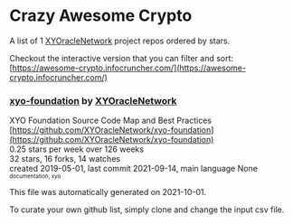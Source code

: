 # Crazy Awesome Crypto
A list of 1 [XYOracleNetwork](https://github.com/XYOracleNetwork) project repos ordered by stars.  

Checkout the interactive version that you can filter and sort: 
[https://awesome-crypto.infocruncher.com/](https://awesome-crypto.infocruncher.com/)  


### [xyo-foundation](https://github.com/XYOracleNetwork/xyo-foundation) by [XYOracleNetwork](https://github.com/XYOracleNetwork)  
XYO Foundation Source Code Map and Best Practices  
[https://github.com/XYOracleNetwork/xyo-foundation](https://github.com/XYOracleNetwork/xyo-foundation)  
0.25 stars per week over 126 weeks  
32 stars, 16 forks, 14 watches  
created 2019-05-01, last commit 2021-09-14, main language None  
<sub><sup>documentation, xyo</sup></sub>


This file was automatically generated on 2021-10-01.  

To curate your own github list, simply clone and change the input csv file.  